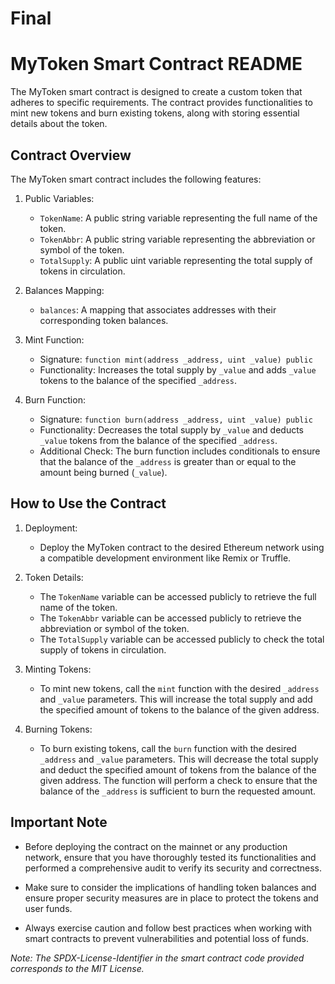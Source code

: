 # Final
# MyToken Smart Contract README

The MyToken smart contract is designed to create a custom token that adheres to specific requirements. The contract provides functionalities to mint new tokens and burn existing tokens, along with storing essential details about the token.

## Contract Overview

The MyToken smart contract includes the following features:

1. Public Variables:
   - `TokenName`: A public string variable representing the full name of the token.
   - `TokenAbbr`: A public string variable representing the abbreviation or symbol of the token.
   - `TotalSupply`: A public uint variable representing the total supply of tokens in circulation.

2. Balances Mapping:
   - `balances`: A mapping that associates addresses with their corresponding token balances.

3. Mint Function:
   - Signature: `function mint(address _address, uint _value) public`
   - Functionality: Increases the total supply by `_value` and adds `_value` tokens to the balance of the specified `_address`.

4. Burn Function:
   - Signature: `function burn(address _address, uint _value) public`
   - Functionality: Decreases the total supply by `_value` and deducts `_value` tokens from the balance of the specified `_address`.
   - Additional Check: The burn function includes conditionals to ensure that the balance of the `_address` is greater than or equal to the amount being burned (`_value`).

## How to Use the Contract

1. Deployment:
   - Deploy the MyToken contract to the desired Ethereum network using a compatible development environment like Remix or Truffle.

2. Token Details:
   - The `TokenName` variable can be accessed publicly to retrieve the full name of the token.
   - The `TokenAbbr` variable can be accessed publicly to retrieve the abbreviation or symbol of the token.
   - The `TotalSupply` variable can be accessed publicly to check the total supply of tokens in circulation.

3. Minting Tokens:
   - To mint new tokens, call the `mint` function with the desired `_address` and `_value` parameters. This will increase the total supply and add the specified amount of tokens to the balance of the given address.

4. Burning Tokens:
   - To burn existing tokens, call the `burn` function with the desired `_address` and `_value` parameters. This will decrease the total supply and deduct the specified amount of tokens from the balance of the given address. The function will perform a check to ensure that the balance of the `_address` is sufficient to burn the requested amount.

## Important Note

- Before deploying the contract on the mainnet or any production network, ensure that you have thoroughly tested its functionalities and performed a comprehensive audit to verify its security and correctness.

- Make sure to consider the implications of handling token balances and ensure proper security measures are in place to protect the tokens and user funds.

- Always exercise caution and follow best practices when working with smart contracts to prevent vulnerabilities and potential loss of funds.

*Note: The SPDX-License-Identifier in the smart contract code provided corresponds to the MIT License.*
